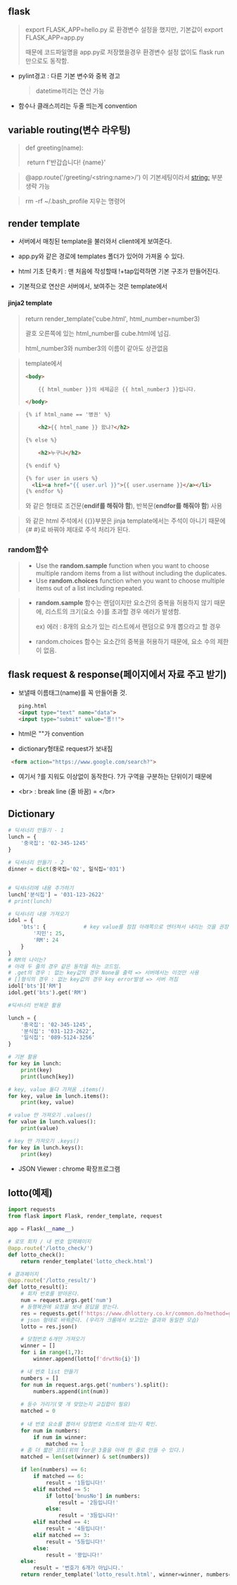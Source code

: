 ## flask

> export FLASK_APP=hello.py 로 환경변수 설정을 했지만, 기본값이 export FLASK_APP=app.py
>
> 때문에 코드파일명을 app.py로 저장했을경우 환경변수 설정 없이도 flask run만으로도 동작함.

- pylint경고 : 다른 기본 변수와 중복 경고

  > datetime끼리는 연산 가능

- 함수나 클래스끼리는 두줄 띄는게 convention



## variable routing(변수 라우팅)

> def greeting(name):
>
> ​    return f'반갑습니다! {name}'

> @app.route('/greeting/\<string:name>/') 이 기본세팅이라서 <string:> 부분 생략 가능 

> rm -rf ~/.bash_profile 지우는 명령어



## render template

- 서버에서 매칭된 template을 불러와서 client에게 보여준다.
- app.py와 같은 경로에 templates 폴더가 있어야 가져올 수 있다.



- html 기초 단축키 : 맨 처음에 작성할때 !+tap입력하면 기본 구조가 만들어진다.
- 기본적으로 연산은 서버에서, 보여주는 것은 template에서



#### jinja2 template

> return render_template('cube.html', html_number=number3)
>
> 괄호 오른쪽에 있는 html_number를 cube.html에 넘김.
>
> html_number3와 number3의 이름이 같아도 상관없음

> template에서
>
> ```html
> <body>
> 
> ​    {{ html_number }}의 세제곱은 {{ html_number3 }}입니다.
> 
> </body>
> ```

> ```html
> {% if html_name == '병권' %}
> 
> ​    <h2>{{ html_name }} 왔냐?</h2>
> 
> {% else %}
> 
> ​    <h2>누구냐</h2>
> 
> {% endif %} 
> ```
>
> ```html
> {% for user in users %}
> 	<li><a href="{{ user.url }}">{{ user.username }}</a></li>
> {% endfor %}
> ```
>
> 와 같은 형태로 조건문(**endif를 해줘야 함**), 반복문(**endfor를 해줘야 함**) 사용

> <!-- 보이는건 {{}} 안에 넣기 --> 와 같은 html 주석에서 {{}}부분은 jinja template에서는 주석이 아니기 때문에 {# #}로 바꿔야 제대로 주석 처리가 된다.



### random함수

> - Use the **random.sample** function when you want to choose multiple random items from a list without including the duplicates.
> - Use **random.choices** function when you want to choose multiple items out of a list including repeated.

> - **random.sample** 함수는 랜덤이지만 요소간의 중복을 허용하지 않기 때문에, 리스트의 크기(요소 수)를 초과할 경우 에러가 발생함.
>
>   ex) 에러 : 8개의 요소가 있는 리스트에서 랜덤으로 9개 뽑으라고 할 경우
>
> - random.choices 함수는 요소간의 중복을 허용하기 때문에, 요소 수의 제한이 없음.



## flask request & response(페이지에서 자료 주고 받기)

- 보낼때 이름태그(name)를 꼭 만들어줄 것.

  ```html
  ping.html
  <input type="text" name="data">
  <input type="submit" value="퐁!!">
  ```

- html은 ""가 convention



- dictionary형태로 request가 보내짐



```html
 <form action="https://www.google.com/search?">
```

- 여기서 ?를 지워도 이상없이 동작한다. ?가 구역을 구분하는 단위이기 때문에



- \<br> : break line (줄 바꿈)	=	\</br>

 



## Dictionary

```python
# 딕셔너리 만들기 - 1
lunch = {
    '중국집': '02-345-1245'
}

# 딕셔너리 만들기 - 2
dinner = dict(중국집='02', 일식집='031')


# 딕셔너리에 내용 추가하기
lunch['분식집'] = '031-123-2622'
# print(lunch)

# 딕셔너리 내용 가져오기
idol = {
    'bts': {            # key value를 점점 아래쪽으로 엔터쳐서 내리는 것을 권장
        '지민': 25,
        'RM': 24
    }
}
# RM의 나이는?
# 아래 두 줄의 경우 같은 동작을 하는 코드임.
# .get의 경우 : 없는 key값의 경우 None을 출력 => 서버에서는 이것만 사용
# []형식의 경우 : 없는 key값의 경우 key error발생 => 서버 꺼짐 
idol['bts']['RM']
idol.get('bts').get('RM')
```



```python
#딕셔너리 반복문 활용

lunch = {
    '중국집': '02-345-1245',
    '분식집': '031-123-2622',
    '일식집': '089-5124-3256'
}

# 기본 활용
for key in lunch:
    print(key)
    print(lunch[key])

# key, value 둘다 가져옴 .items()
for key, value in lunch.items():
    print(key, value)

# value 만 가져오기 .values()
for value in lunch.values():
    print(value)

# key 만 가져오기 .keys()
for key in lunch.keys():
    print(key)
```



- JSON Viewer : chrome 확장프로그램



## lotto(예제)

```python
import requests
from flask import Flask, render_template, request

app = Flask(__name__)

# 로또 회차 / 내 번호 입력페이지
@app.route('/lotto_check/')
def lotto_check():
    return render_template('lotto_check.html')

# 결과페이지
@app.route('/lotto_result/')
def lotto_result():
    # 회차 번호를 받아온다.
    num = request.args.get('num')
    # 동행복권에 요청을 보내 응답을 받는다.
    res = requests.get(f'https://www.dhlottery.co.kr/common.do?method=getLottoNumber&drwNo={num}')	# 보통 <token>값이 있지만 여기는 없음
    # json 형태로 바꿔준다. (우리가 크롬에서 보고있는 결과와 동일한 모습)
    lotto = res.json()

    # 당첨번호 6개만 가져오기
    winner = []
    for i in range(1,7):
        winner.append(lotto[f'drwtNo{i}'])

    # 내 번호 list 만들기
    numbers = []
    for num in request.args.get('numbers').split():
        numbers.append(int(num))
    
    # 등수 가리기(몇 개 맞았는지 교집합이 필요)
    matched = 0
    
    # 내 번호 요소를 뽑아서 당첨번호 리스트에 있는지 확인.
    for num in numbers:
        if num in winner:
            matched += 1
    # 좀 더 짧은 코드(위의 for문 3줄을 아래 한 줄로 만들 수 있다.)
    matched = len(set(winner) & set(numbers))

    if len(numbers) == 6:
        if matched == 6:
            result = '1등입니다!'
        elif matched == 5:
            if lotto['bnusNo'] in numbers:
                result = '2등입니다!'
            else:
                result = '3등입니다!'
        elif matched == 4:
            result = '4등입니다!'
        elif matched == 3:
            result = '5등입니다!'
        else:
            result = '꽝입니다!'
    else:
        result = '번호가 6개가 아닙니다.'
    return render_template('lotto_result.html', winner=winner, numbers=numbers, result=result)
```

